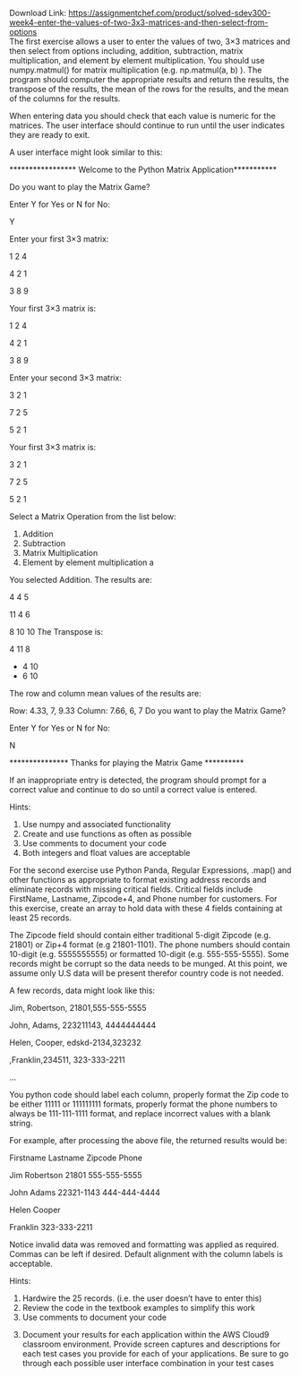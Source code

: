 Download Link: https://assignmentchef.com/product/solved-sdev300-week4-enter-the-values-of-two-3x3-matrices-and-then-select-from-options
<br>
The first exercise allows a user to enter the values of two, 3×3 matrices and then select from options including, addition, subtraction, matrix multiplication, and element by element multiplication.  You should use numpy.matmul() for matrix multiplication (e.g. np.matmul(a, b) ). The program should computer the appropriate results and return the results, the transpose of the results, the mean of the rows for the results, and the mean of the columns for the results.

When entering data you should check that each value is numeric for the matrices. The user interface should continue to run until the user indicates they are ready to exit.

A user interface might look similar to this:

***************** Welcome to the Python Matrix Application***********

Do you want to play the Matrix Game?

Enter Y for Yes or N for No:

Y

Enter your first 3×3 matrix:

1 2 4

4 2 1

3 8 9

Your first 3×3 matrix is:

1 2 4

4 2 1

3 8 9

Enter your second 3×3 matrix:

3 2 1

7 2 5

5 2 1

Your first 3×3 matrix is:

3 2 1

7 2 5

5 2 1

Select a Matrix Operation from the list below:

<ol>

 <li>Addition</li>

 <li>Subtraction</li>

 <li>Matrix Multiplication</li>

 <li>Element by element multiplication a</li>

</ol>

You selected Addition. The results are:

4 4 5

11 4 6

8 10 10 The Transpose is:

4 11 8

<ul>

 <li>4 10</li>

 <li>6 10</li>

</ul>

The row and column mean values of the results are:

Row: 4.33, 7, 9.33 Column: 7.66, 6, 7 Do you want to play the Matrix Game?

Enter Y for Yes or N for No:

N

*************** Thanks for playing the Matrix Game **********




If an inappropriate entry is detected, the program should prompt for a correct value and continue to do so until a correct value is entered.

Hints:

<ol>

 <li>Use numpy and associated functionality</li>

 <li>Create and use functions as often as possible</li>

 <li>Use comments to document your code</li>

 <li>Both integers and float values are acceptable</li>

</ol>




For the second exercise use Python Panda, Regular Expressions, .map() and other functions as appropriate to format existing address records and eliminate records with missing critical fields. Critical fields include FirstName, Lastname, Zipcode+4, and Phone number for customers.  For this exercise, create an array to hold data with these 4 fields containing at least 25 records.

The Zipcode field should contain either traditional 5-digit Zipcode (e.g. 21801) or Zip+4 format (e.g 21801-1101). The phone numbers should contain 10-digit (e.g. 5555555555) or formatted 10-digit (e.g. 555-555-5555). Some records might be corrupt so the data needs to be munged. At this point, we assume only U.S data will be present therefor country code is not needed.

A few records, data might look like this:

Jim, Robertson, 21801,555-555-5555

John, Adams, 223211143, 4444444444

Helen, Cooper, edskd-2134,323232

,Franklin,234511, 323-333-2211

…

You python code should label each column, properly format the Zip code to be either 11111 or 111111111 formats, properly format the phone numbers to always be 111-111-1111 format, and replace incorrect values with a blank string.

For example, after processing the above file, the returned results would be:







Firstname   Lastname      Zipcode           Phone

Jim  Robertson        21801    555-555-5555

John      Adams   22321-1143    444-444-4444

Helen     Cooper

Franklin                 323-333-2211




Notice invalid data was removed and formatting was applied as required. Commas can be left if desired. Default alignment with the column labels is acceptable.

Hints:

<ol>

 <li>Hardwire the 25 records. (i.e. the user doesn’t have to enter this)</li>

 <li>Review the code in the textbook examples to simplify this work</li>

 <li>Use comments to document your code</li>

</ol>

<strong> </strong>

3. Document your results for each application within the AWS Cloud9 classroom environment.  Provide screen captures and descriptions for each test cases you provide for each of your applications. Be sure to go through each possible user interface combination in your test cases